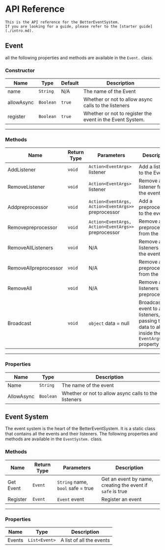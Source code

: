 # API Reference
```{seealso}
This is the API reference for the BetterEventSystem.
If you are looking for a guide, please refer to the [starter guide](./intro.md).
```

## Event
all the following properties and methods are available in the `Event.` class.

### Constructor
| **Name**   | **Type**  | **Default** | **Description**                                           |
|------------|-----------|-------------|-----------------------------------------------------------|
| name       | `String`  | N/A         | The name of the Event                                     |
| allowAsync | `Boolean` | `true`      | Whether or not to allow async calls to the listeners      |
| register   | `Boolean` | `true`      | Whether or not to register the event in the Event System. |
---

### Methods
| **Name**            | **Return Type** | **Parameters**                                    | **Description**                                                                                    |
|---------------------|-----------------|---------------------------------------------------|----------------------------------------------------------------------------------------------------|
| AddListener         | `void`          | `Action<EventArgs>` listener                      | Add a listener to the Event                                                                        |
| RemoveListener      | `void`          | `Action<EventArgs>` listener                      | Remove a listener from the event                                                                   |
| Addpreprocessor       | `void`          | `Action<EventArgs, Action<EventArgs>>` preprocessor | Add a preprocessor to the event                                                                      |
| Removepreprocessor    | `void`          | `Action<EventArgs, Action<EventArgs>>` preprocessor | Remove a preprocessor from the event                                                                 |
| RemoveAllListeners  | `void`          | N/A                                               | Remove all listeners from the event                                                                |
| RemoveAllpreprocessor | `void`          | N/A                                               | Remove all preprocessor from the event                                                               |
| RemoveAll           | `void`          | N/A                                               | Remove all listeners and preprocessor                                                                |
| Broadcast           | `void`          | `object` data = null                              | Broadcast the event to all listeners, passing the data to all inside the `EventArgs.data` property |
---

### Properties
| **Name**   | **Type**  | **Description**                                      |
|------------|-----------|------------------------------------------------------|
| Name       | `String`  | The name of the event                                |
| AllowAsync | `Boolean` | Whether or not to allow async calls to the listeners |

## Event System
The event system is the heart of the BetterEventSystem.
It is a static class that contains all the events and their listeners.
The following properties and methods are available in the `EventSystem.` class.

### Methods
| **Name**  | **Return Type** | **Parameters**                    | **Description**                                            |
|-----------|-----------------|-----------------------------------|------------------------------------------------------------|
| Get Event | `Event`         | `String` name, `bool` safe = true | Get an event by name, creating the event if `safe` is true |
| Register  | `Event`         | `Event` event                     | Register an event                                          |
---

### Properties
| **Name** | **Type**      | **Description**          |
|----------|---------------|--------------------------|
| Events   | `List<Event>` | A list of all the events |
